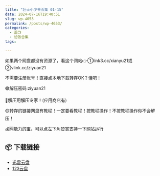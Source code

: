 ```yaml
---
title: "壮士小少爷🈴集 01-15"
date: 2024-07-16T19:40:51
slug: wp-4653
permalink: /posts/wp-4653/
categories:
  - 盖📺
  - 恰饭合集
tags:

---
```


如果两个网盘都没有资源了，看这个网站👉①link3.cc/xianyu21或②vlink.cc/ziyuan21

不需要注册账号！直接点本地下载转存OK？懂吧！

🟢解压密码:ziyuan21

🔵解压用解压专家！(应用商店有)

🟡转存的链接网盘有教程！一定要看教程！按教程操作！不按教程操作你不会解压！

💰🈶能力的宝，可以点左下角赞赏支持一下网站运行

## 📦 下载链接
- [迅雷云盘](https://blziyuan21.com/pay-download/4653?key=7d5f9e2627&down_id=0)
- [123云盘](https://blziyuan21.com/pay-download/4653?key=7d5f9e2627&down_id=1)


